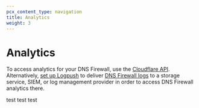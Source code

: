 ```yaml
---
pcx_content_type: navigation
title: Analytics
weight: 3
---
```


# Analytics

To access analytics for your DNS Firewall, use the [Cloudflare API](/api/operations/dns-firewall-analytics-table). Alternatively, [set up Logpush](/logs/about/) to deliver [DNS Firewall logs](/logs/reference/log-fields/account/dns_firewall_logs/) to a storage service, SIEM, or log management provider in order to access DNS Firewall analytics there.

test test test